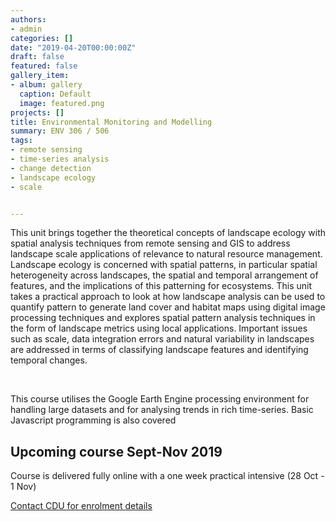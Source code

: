 ```yaml
---
authors:
- admin
categories: []
date: "2019-04-20T00:00:00Z"
draft: false
featured: false
gallery_item:
- album: gallery
  caption: Default
  image: featured.png
projects: []
title: Environmental Monitoring and Modelling
summary: ENV 306 / 506
tags:
- remote sensing
- time-series analysis
- change detection
- landscape ecology
- scale


---
```


This unit brings together the theoretical concepts of landscape ecology with spatial analysis techniques from remote sensing and GIS to address landscape scale applications of relevance to natural resource management. Landscape ecology is concerned with spatial patterns, in particular spatial heterogeneity across landscapes, the spatial and temporal arrangement of features, and the implications of this patterning for ecosystems. This unit takes a practical approach to look at how landscape analysis can be used to quantify pattern to generate land cover and habitat maps using digital image processing techniques and explores spatial pattern analysis techniques in the form of landscape metrics using local applications. Important issues such as scale, data integration errors and natural variability in landscapes are addressed in terms of classifying landscape features and identifying temporal changes.

​

This course utilises the Google Earth Engine processing environment for handling large datasets and for analysing trends in rich time-series. Basic Javascript programming is also covered

## Upcoming course Sept-Nov 2019

Course is delivered fully online with a one week practical intensive (28 Oct - 1 Nov)

[Contact CDU for enrolment details](https://www.cdu.edu.au/study/essentials/how-to-apply)

​
